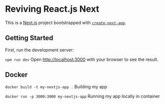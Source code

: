 # Reviving React.js Next

This is a [Next.js](https://nextjs.org/) project bootstrapped with [`create-next-app`](https://github.com/vercel/next.js/tree/canary/packages/create-next-app).

## Getting Started

First, run the development server:

```npm run dev```
Open [http://localhost:3000](http://localhost:3000) with your browser to see the result.

## Docker

 ```docker build -t my-nextjs-app .```
Building my app

```docker run -p 3000:3000 my-nextjs-app```
Running my app locally in container


